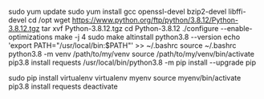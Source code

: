 sudo yum update
sudo yum install gcc openssl-devel bzip2-devel libffi-devel
cd /opt
wget https://www.python.org/ftp/python/3.8.12/Python-3.8.12.tgz
tar xvf Python-3.8.12.tgz
cd Python-3.8.12
./configure --enable-optimizations
make -j 4
sudo make altinstall
python3.8 --version
echo 'export PATH="/usr/local/bin:$PATH"' >> ~/.bashrc
source ~/.bashrc
python3.8 -m venv /path/to/my/venv
source /path/to/my/venv/bin/activate
pip3.8 install requests
/usr/local/bin/python3.8 -m pip install --upgrade pip


sudo pip install virtualenv
virtualenv myenv
source myenv/bin/activate
pip3.8 install requests
deactivate

